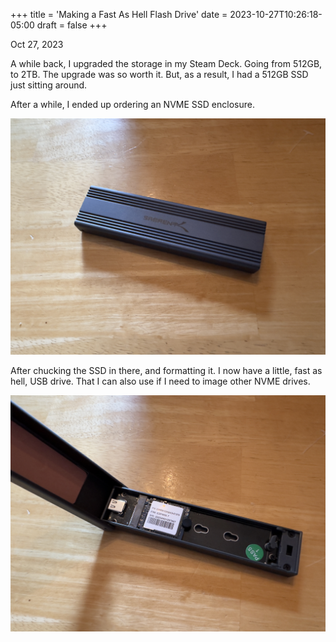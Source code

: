 +++
title = 'Making a Fast As Hell Flash Drive'
date = 2023-10-27T10:26:18-05:00
draft = false
+++

Oct 27, 2023

A while back, I upgraded the storage in my Steam Deck. Going from 512GB, to 2TB. The upgrade was so worth it. But, as a result, I had a 512GB SSD just sitting around. 

After a while, I ended up ordering an NVME SSD enclosure. 

![](/fast-flashdrive/fig1.jpg)

After chucking the SSD in there, and formatting it. I now have a little, fast as hell, USB drive. That I can also use if I need to image other NVME drives.

![](/fast-flashdrive/fig2.jpg)